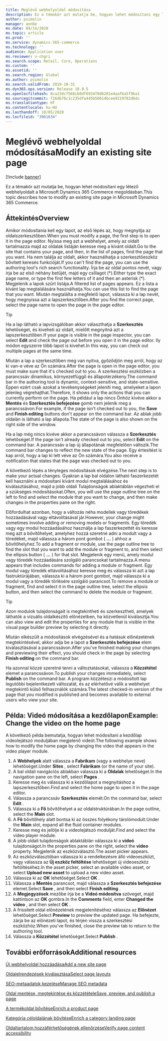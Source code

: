 ```yaml
---
title: Meglévő webhelyoldal módosítása
description: Ez a témakör azt mutatja be, hogyan lehet módosítani egy létező webhelyoldalt a Microsoft Dynamics 365 Commerce megoldásban.
author: psimolin
manager: annbe
ms.date: 04/14/2020
ms.topic: article
ms.prod: ''
ms.service: dynamics-365-commerce
ms.technology: ''
audience: Application user
ms.reviewer: v-chgri
ms.search.scope: Retail, Core, Operations
ms.custom: ''
ms.assetid: ''
ms.search.region: Global
ms.author: psimolin
ms.search.validFrom: 2019-10-31
ms.dyn365.ops.version: Release 10.0.5
ms.openlocfilehash: 8ca23dcf568cb0df6934f0d6201e4aafba5f9ba1
ms.sourcegitcommit: f16db76c1c235dfa445b50614bcee9219782d6dc
ms.translationtype: HT
ms.contentlocale: hu-HU
ms.lasthandoff: 10/05/2020
ms.locfileid: "3961634"
---
```

# <a name="modify-an-existing-site-page"></a><span data-ttu-id="e83c6-103">Meglévő webhelyoldal módosítása</span><span class="sxs-lookup"><span data-stu-id="e83c6-103">Modify an existing site page</span></span>


[!include [banner](includes/banner.md)]

<span data-ttu-id="e83c6-104">Ez a témakör azt mutatja be, hogyan lehet módosítani egy létező webhelyoldalt a Microsoft Dynamics 365 Commerce megoldásban.</span><span class="sxs-lookup"><span data-stu-id="e83c6-104">This topic describes how to modify an existing site page in Microsoft Dynamics 365 Commerce.</span></span>

## <a name="overview"></a><span data-ttu-id="e83c6-105">Áttekintés</span><span class="sxs-lookup"><span data-stu-id="e83c6-105">Overview</span></span>

<span data-ttu-id="e83c6-106">Amikor módosítania kell egy lapot, az első lépés az, hogy megnyitja az oldalszerkesztőben.</span><span class="sxs-lookup"><span data-stu-id="e83c6-106">When you must modify a page, the first step is to open it in the page editor.</span></span> <span data-ttu-id="e83c6-107">Nyissa meg azt a webhelyet, amely az oldalt tartalmazza majd az oldalak listáján keresse meg a kívánt oldalt.</span><span class="sxs-lookup"><span data-stu-id="e83c6-107">Go to the site that contains your page, and then, in the list of pages, find the page that you want.</span></span> <span data-ttu-id="e83c6-108">Ha nem találja az oldalt, akkor használhatja a szerkesztőeszköz bővített keresés funkcióját.</span><span class="sxs-lookup"><span data-stu-id="e83c6-108">If you can't find the page, you can use the authoring tool's rich search functionality.</span></span> <span data-ttu-id="e83c6-109">Írja be az oldal pontos nevét, vagy írja be az első néhány betűjét, majd egy csillagot (\*).</span><span class="sxs-lookup"><span data-stu-id="e83c6-109">Either type the exact page name, or type the first few letters of it and then an asterisk (\*).</span></span> <span data-ttu-id="e83c6-110">Megjelenik a lapok szűrt listája.</span><span class="sxs-lookup"><span data-stu-id="e83c6-110">A filtered list of pages appears.</span></span> <span data-ttu-id="e83c6-111">Ez a lista a kívánt lap megtalálására használhatja.</span><span class="sxs-lookup"><span data-stu-id="e83c6-111">You can use this list to find the page that you want.</span></span> <span data-ttu-id="e83c6-112">Miután megtalálta a megfelelő lapot, válassza ki a lap nevét, hogy megnyissa azt a lapszerkesztőben.</span><span class="sxs-lookup"><span data-stu-id="e83c6-112">After you find the correct page, select the page name to open the page in the page editor.</span></span>

> [!TIP]
> <span data-ttu-id="e83c6-113">Ha a lap látható a lapvizsgálóban akkor választhatja a **Szerkesztés** lehetőséget, és kiveheti az oldalt, mielőtt megnyitná azt a lapszerkesztőben.</span><span class="sxs-lookup"><span data-stu-id="e83c6-113">If your page is visible in the page inspector, you can select **Edit** and check the page out before you open it in the page editor.</span></span> <span data-ttu-id="e83c6-114">Ily módon egyszerre több lapot is kivehet.</span><span class="sxs-lookup"><span data-stu-id="e83c6-114">In this way, you can check out multiple pages at the same time.</span></span>

<span data-ttu-id="e83c6-115">Miután a lap a szerkesztőben meg van nyitva, győződjön meg arról, hogy az ki van-e véve az Ön számára.</span><span class="sxs-lookup"><span data-stu-id="e83c6-115">After the page is open in the page editor, you must make sure that it's checked out to you.</span></span> <span data-ttu-id="e83c6-116">A szerkesztési eszközben a parancssáv dinamikus, környezetfüggő és állapotérzékeny.</span><span class="sxs-lookup"><span data-stu-id="e83c6-116">The command bar in the authoring tool is dynamic, context-sensitive, and state-sensitive.</span></span> <span data-ttu-id="e83c6-117">Éppen ezért csak azokat a tevékenységeket jeleníti meg, amelyeket a lapon jelenleg végrehajthat.</span><span class="sxs-lookup"><span data-stu-id="e83c6-117">Therefore, it shows only the actions that you can currently perform on the page.</span></span> <span data-ttu-id="e83c6-118">Ha például a lap nincs Önhöz kivéve akkor a **Mentés** és **Szerkesztés befejezése** gomb nem jelenik meg a parancssávon.</span><span class="sxs-lookup"><span data-stu-id="e83c6-118">For example, if the page isn't checked out to you, the **Save** and **Finish editing** buttons don't appear on the command bar.</span></span> <span data-ttu-id="e83c6-119">Az ablak jobb oldalán is látható a lap állapota.</span><span class="sxs-lookup"><span data-stu-id="e83c6-119">The state of the page is also shown on the right side of the window.</span></span>

<span data-ttu-id="e83c6-120">Ha a lap még nincs kivéve akkor a parancssávon válassza a **Szerkesztés** lehetőséget.</span><span class="sxs-lookup"><span data-stu-id="e83c6-120">If the page isn't already checked out to you, select **Edit** on the command bar.</span></span> <span data-ttu-id="e83c6-121">A parancssáv a lap új állapotának megfelelően változik.</span><span class="sxs-lookup"><span data-stu-id="e83c6-121">The command bar changes to reflect the new state of the page.</span></span> <span data-ttu-id="e83c6-122">Egy értesítést is kap arról, hogy a lap ki lett véve az Ön számára.</span><span class="sxs-lookup"><span data-stu-id="e83c6-122">You also receive a notification that states that the page was checked out to you.</span></span>

<span data-ttu-id="e83c6-123">A következő lépés a tényleges módosítások elvégzése.</span><span class="sxs-lookup"><span data-stu-id="e83c6-123">The next step is to make your actual changes.</span></span> <span data-ttu-id="e83c6-124">Gyakran a lap bal oldalon látható faszerkezetét kell használni a módosítani kívánt modul megtalálásához és kiválasztásához, majd a jobb oldali Tulajdonságok ablaktáblán végezheti el a szükséges módosításokat.</span><span class="sxs-lookup"><span data-stu-id="e83c6-124">Often, you will use the page outline tree on the left to find and select the module that you want to change, and then make changes in the properties pane on the right.</span></span> 

<span data-ttu-id="e83c6-125">Előfordulhat azonban, hogy a változás néha modellek vagy töredékek hozzáadásával vagy eltávolításával jár.</span><span class="sxs-lookup"><span data-stu-id="e83c6-125">However, your change might sometimes involve adding or removing models or fragments.</span></span> <span data-ttu-id="e83c6-126">Egy töredék vagy egy modul hozzáadásához használja a lap faszerkezettét és keresse meg azt a bővítőhelyet, amelyhez hozzá szeretné adni a modult vagy a töredéket, majd válassza a három pont gombot ( **...** ) ahhoz a bővítőhelyhez.</span><span class="sxs-lookup"><span data-stu-id="e83c6-126">To add a fragment or module, use the page outline tree to find the slot that you want to add the module or fragment to, and then select the ellipsis button ( **...** ) for that slot.</span></span> <span data-ttu-id="e83c6-127">Megjelenik egy menü, amely modul vagy töredék hozzáadására szolgáló parancsokat tartalmazza.</span><span class="sxs-lookup"><span data-stu-id="e83c6-127">A menu appears that includes commands for adding a module or fragment.</span></span> <span data-ttu-id="e83c6-128">Egy modul vagy töredék eltávolításához keresse meg és válassza ki azt a lap fastruktúrájában, válassza ki a három pont gombot, majd válassza ki a modul vagy a töredék törlésére szolgáló parancsot.</span><span class="sxs-lookup"><span data-stu-id="e83c6-128">To remove a module or fragment, find and select it in the page outline tree, select the ellipsis button, and then select the command to delete the module or fragment.</span></span>

> [!TIP]
> <span data-ttu-id="e83c6-129">Azon modulok tulajdonságait is megtekintheti és szerkesztheti, amelyek láthatók a vizuális oldalkészítő előnézetben, ha közvetlenül kiválasztja.</span><span class="sxs-lookup"><span data-stu-id="e83c6-129">You can also view and edit the properties for any module that is visible in the visual page builder preview by selecting it directly.</span></span>

<span data-ttu-id="e83c6-130">Miután elkészült a módosítások elvégzésével és a hatásuk előnézetének megtekintésével, akkor adja be a lapot a **Szerkesztés befejezése** elem kiválasztásával a parancssávon.</span><span class="sxs-lookup"><span data-stu-id="e83c6-130">After you've finished making your changes and previewing their effect, you should check in the page by selecting **Finish editing** on the command bar.</span></span> 

<span data-ttu-id="e83c6-131">Ha azonnal közzé szeretné tenni a változtatásokat, válassza a **Közzététel** elemet a parancssávon.</span><span class="sxs-lookup"><span data-stu-id="e83c6-131">To publish your changes immediately, select **Publish** on the command bar.</span></span> <span data-ttu-id="e83c6-132">A program közzéteszi a módosított lap legutóbbi bejelentkezett változatát, és az elérhetővé válik a webhelyet megtekintő külső felhasználók számára.</span><span class="sxs-lookup"><span data-stu-id="e83c6-132">The latest checked-in version of the page that you modified is published and becomes available to external users who view your site.</span></span> 

## <a name="example-change-the-video-on-the-home-page"></a><span data-ttu-id="e83c6-133">Példa: Videó módosítása a kezdőlapon</span><span class="sxs-lookup"><span data-stu-id="e83c6-133">Example: Change the video on the home page</span></span>

<span data-ttu-id="e83c6-134">A következő példa bemutatja, hogyan lehet módosítani a kezdőlap videolejátszó moduljában megjelenő videót.</span><span class="sxs-lookup"><span data-stu-id="e83c6-134">The following example shows how to modify the home page by changing the video that appears in the video player module.</span></span>

1. <span data-ttu-id="e83c6-135">A **Webhelyek** alatt válassza a **Fabrikam** (vagy a webhelye neve) lehetőséget.</span><span class="sxs-lookup"><span data-stu-id="e83c6-135">Under **Sites** , select **Fabrikam** (or the name of your site).</span></span>
1. <span data-ttu-id="e83c6-136">A bal oldali navigációs ablakban válassza ki a **Oldalak** lehetőséget.</span><span class="sxs-lookup"><span data-stu-id="e83c6-136">In the navigation pane on the left, select **Pages** .</span></span>
1. <span data-ttu-id="e83c6-137">Keresse meg és válassza ki a kezdőlapot a megnyitáshoz a lapszerkesztőben.</span><span class="sxs-lookup"><span data-stu-id="e83c6-137">Find and select the home page to open it in the page editor.</span></span>
1. <span data-ttu-id="e83c6-138">Válassza a parancssáv **Szerkesztés** elemét.</span><span class="sxs-lookup"><span data-stu-id="e83c6-138">On the command bar, select **Edit** .</span></span>
1. <span data-ttu-id="e83c6-139">Válassza ki a **Fő** bővítőhelyet a az oldalstruktúrában.</span><span class="sxs-lookup"><span data-stu-id="e83c6-139">In the page outline, select the **Main** slot.</span></span>
1. <span data-ttu-id="e83c6-140">A **Fő** bővítőhely alatt bontsa ki az összes folyékony tárolómodult.</span><span class="sxs-lookup"><span data-stu-id="e83c6-140">Under the **Main** slot, expand all the fluid container modules.</span></span>
1. <span data-ttu-id="e83c6-141">Keresse meg és jelölje ki a videolejátszó modulját.</span><span class="sxs-lookup"><span data-stu-id="e83c6-141">Find and select the video player module.</span></span>
1. <span data-ttu-id="e83c6-142">A jobb oldali tulajdonságok ablaktáblán válassza ki a **videó** tulajdonságot.</span><span class="sxs-lookup"><span data-stu-id="e83c6-142">In the properties pane on the right, select the **video** property.</span></span> <span data-ttu-id="e83c6-143">Megjelenik az eszközválasztó.</span><span class="sxs-lookup"><span data-stu-id="e83c6-143">The asset picker appears.</span></span>
1. <span data-ttu-id="e83c6-144">Az eszközválasztóban válassza ki a rendelkezésre álló videoeszközt, vagy válassza az **Új eszköz feltöltése** lehetőséget új videoeszköz feltöltéséhez.</span><span class="sxs-lookup"><span data-stu-id="e83c6-144">In the asset picker, select an available video asset, or select **Upload new asset** to upload a new video asset.</span></span>
1. <span data-ttu-id="e83c6-145">Válassza ki az **OK** lehetőséget.</span><span class="sxs-lookup"><span data-stu-id="e83c6-145">Select **OK** .</span></span>
1. <span data-ttu-id="e83c6-146">Válassza a **Mentés** parancsot, majd válassza a **Szerkesztés befejezése** elemet.</span><span class="sxs-lookup"><span data-stu-id="e83c6-146">Select **Save** , and then select **Finish editing** .</span></span>
1. <span data-ttu-id="e83c6-147">A **Megjegyzések** mezőbe írja be a **Videó módosítva** szöveget, majd kattintson az **OK** gombra.</span><span class="sxs-lookup"><span data-stu-id="e83c6-147">In the **Comments** field, enter **Changed the video** , and then select **OK** .</span></span>
1. <span data-ttu-id="e83c6-148">A frissített oldal előnézetének megjelenítéséhez válassza az **Előnézet** lehetőséget.</span><span class="sxs-lookup"><span data-stu-id="e83c6-148">Select **Preview** to preview the updated page.</span></span> <span data-ttu-id="e83c6-149">Ha befejezte, zárja be az előnézeti lapot, és térjen vissza a szerkesztési eszközhöz.</span><span class="sxs-lookup"><span data-stu-id="e83c6-149">When you've finished, close the preview tab to return to the authoring tool.</span></span>
1. <span data-ttu-id="e83c6-150">Válassza a **Közzététel** lehetőséget.</span><span class="sxs-lookup"><span data-stu-id="e83c6-150">Select **Publish** .</span></span>

## <a name="additional-resources"></a><span data-ttu-id="e83c6-151">További erőforrások</span><span class="sxs-lookup"><span data-stu-id="e83c6-151">Additional resources</span></span>

[<span data-ttu-id="e83c6-152">Új webhelyoldal hozzáadása</span><span class="sxs-lookup"><span data-stu-id="e83c6-152">Add a new site page</span></span>](add-new-page.md)

[<span data-ttu-id="e83c6-153">Oldalelrendezések kiválasztása</span><span class="sxs-lookup"><span data-stu-id="e83c6-153">Select page layouts</span></span>](select-page-layouts.md)

[<span data-ttu-id="e83c6-154">SEO-metaadatok kezelése</span><span class="sxs-lookup"><span data-stu-id="e83c6-154">Manage SEO metadata</span></span>](manage-seo-metadata.md)

[<span data-ttu-id="e83c6-155">Oldal mentése, megtekintése és közzététele</span><span class="sxs-lookup"><span data-stu-id="e83c6-155">Save, preview, and publish a page</span></span>](save-preview-publish-page.md)

[<span data-ttu-id="e83c6-156">A termékoldal bővítése</span><span class="sxs-lookup"><span data-stu-id="e83c6-156">Enrich a product page</span></span>](enrich-product-page.md)

[<span data-ttu-id="e83c6-157">Kategória céloldalának bővítése</span><span class="sxs-lookup"><span data-stu-id="e83c6-157">Enrich a category landing page</span></span>](enrich-category-page.md)

[<span data-ttu-id="e83c6-158">Oldaltartalom hozzáférhetőségének ellenőrzése</span><span class="sxs-lookup"><span data-stu-id="e83c6-158">Verify page content accessibility</span></span>](verify-accessibility.md)
